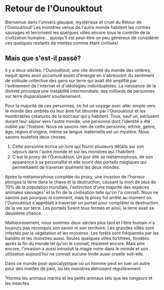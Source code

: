 # Retour de l'Ounouktout
Bienvenue dans l'univers glauque, mystérieux et cruel du Retour de l'Ounouktout! Les monstres venus de l'autre monde habitent les contrés sauvages et terrorisent les quelques villes encore sous le contrôle de la civilization humaine... quoiqu'il est peut-être un peu généreux de considérer ces quelques restants de miettes comme étant civilisés!

## Mais que s'est-il passé?
Il y a deux siècles, l'Ounouktout, une vile divinité du monde des ombres, naquit après avoir accumulé assez d'énergie en s'abreuvant du sentiment de solitude collective des gens sur terre qui avait été amplifié par l'avènement de l'internet et d'idéologies individualistes. La naissance de la divinité provoqua une instabilité intermondiale; des milliards de personnes sur terre disparaîssent soudainement. 

Pour la majorité de ces personnes, ce fut un voyage avec aller simple vers le monde des ombres où leur âme fut dévorée par l'Ounouktout et les inombrables créatures de la noirceur qui y habitent. Tous, sauf un, périssent durant leur séjour vers l'autre monde; une personne dont l'identité a été oublié par l'histoire. Nous ne savons rien de cette personne; ethnie, genre, âge, région d'origine, même sa langue maternelle est un mystère. Nous savons toutefois deux choses: 
1. Cette personne écriva un livre qui fourni plusieurs détails sur son séjours dans l'autre monde et sur les monstres qui l'habitent.
2. C'est le proxy de l'Ounouktout. Un jour elle se métamorphosa, de son apparence à sa personalité et elle ouvrit des portails magiques qui permettaient de traverser aisément les deux mondes.

Après la métamorphose complète du proxy, une invasion de l'horreur plongea la terre dans la chaos et la destruction, causant la mort de plus de 70% de la population mondiale, l'extinction d'une majorité des espèces animales sauvages¹ et la fin de la civilisation telle qu'on l'a connaît. Nous ne savons pas pourquoi ni comment, mais le proxy fut arrêté au moment où l'Ounouktout s'apprêtait à traverser un portail pour compléter la destruction de la vie sur terre. Les portails furent tous fermés et ainsi, la terre avait sa deuxième chance.

Malheuresement, nous sommes deux siècles plus tard et l'être humain n'a toujours pas reconquis son savoir ni son territoire. Les grandes villes sont infestés par la végétation et les monstres. Les forêts sont fréquentés par les bandits et les monstres aussi. Seules quelques villes fortifiées, fondées après la fin du monde tel qu'on le connait, résistent encore. Mais pire encore, l'invasion a aussi introduit la magie noire dans le monde et son utilisation aujourd'hui ne connait aucune limite aussi cruelle soit-elle.

Dans ce monde post-apocalyptique où un homme peut en tuer un autre pour des miettes de pain, où les monstres détruisent régulièrement 

¹Hormis les animaux marins et les petits animaux tels que les rongeurs et les insectes.
